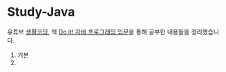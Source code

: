 # Study-Java
유튜브 [생활코딩](https://www.youtube.com/c/%EC%83%9D%ED%99%9C%EC%BD%94%EB%94%A91), 책 [Do it! 자바 프로그래밍 입문](https://book.naver.com/bookdb/book_detail.nhn?bid=13797129)을 통해 공부한 내용들을 정리했습니다.

1. 기본 
2. 
